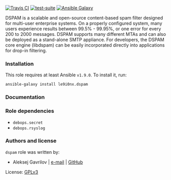 [![Travis CI](http://img.shields.io/travis/le9i0nx/ansible-dspam.svg?style=flat)](http://travis-ci.org/le9i0nx/ansible-dspam) [![test-suite](http://img.shields.io/badge/test--suite-ansible--dspam-blue.svg?style=flat)](https://github.com/le9i0nx/test-suite/tree/master/ansible-dspam/) [![Ansible Galaxy](http://img.shields.io/badge/galaxy-le9i0nx.dspam-660198.svg?style=flat)](https://galaxy.ansible.com/list#/roles/5258)

DSPAM is a scalable and open-source content-based spam filter designed for multi-user enterprise systems. On a properly configured system, many users experience results between 99.5% - 99.95%, or one error for every 200 to 2000 messages. DSPAM supports many different MTAs and can also be deployed as a stand-alone SMTP appliance. For developers, the DSPAM core engine (libdspam) can be easily incorporated directly into applications for drop-in filtering.

### Installation

This role requires at least Ansible `v1.9.0`. To install it, run:

    ansible-galaxy install le9i0nx.dspam

### Documentation

### Role dependencies

- `debops.secret`
- `debops.rsyslog`

### Authors and license

`dspam` role was written by:
- Aleksej Gavrilov | [e-mail](mailto:le9i0nx@gmail.com) | [GitHub](https://github.com/le9i0nx)

License: [GPLv3](https://github.com/le9i0nx/ansible-dspam/blob/master/LICENSE)
